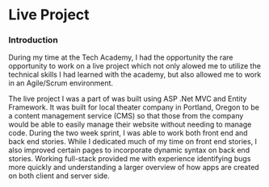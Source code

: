 # Live Project

<h3>Introduction</h3>

During my time at the Tech Academy, I had the opportunity the rare opportunity to work on a live project which not only alowed me to utilize the technical skills I had learned with the academy, but also allowed me to work in an Agile/Scrum environment.

The live project I was a part of was built using ASP .Net MVC and Entity Framework. It was built for local theater company in Portland, Oregon to be a content management service (CMS) so that those from the company would be able to easily manage their website without needing to manage code. During the two week sprint, I was able to work both front end and back end stories. While I dedicated much of my time on front end stories, I also improved certain pages to incorporate dynamic syntax on back end stories. Working full-stack provided me with experience identifying bugs more quickly and understanding a larger overview of how apps are created on both client and server side. 


